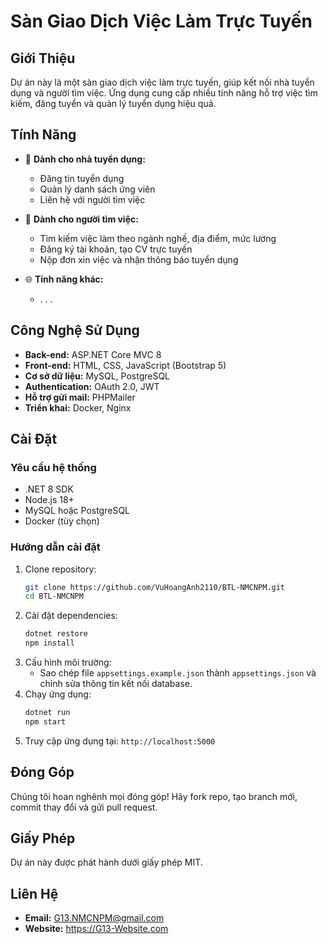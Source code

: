 # Sàn Giao Dịch Việc Làm Trực Tuyến

## Giới Thiệu
Dự án này là một sàn giao dịch việc làm trực tuyến, giúp kết nối nhà tuyển dụng và người tìm việc. Ứng dụng cung cấp nhiều tính năng hỗ trợ việc tìm kiếm, đăng tuyển và quản lý tuyển dụng hiệu quả.

## Tính Năng
- 💼 **Dành cho nhà tuyển dụng:**
  - Đăng tin tuyển dụng
  - Quản lý danh sách ứng viên
  - Liên hệ với người tìm việc
  
- 🤝 **Dành cho người tìm việc:**
  - Tìm kiếm việc làm theo ngành nghề, địa điểm, mức lương
  - Đăng ký tài khoản, tạo CV trực tuyến
  - Nộp đơn xin việc và nhận thông báo tuyển dụng

- 🌐 **Tính năng khác:**
  - . . . 

## Công Nghệ Sử Dụng
- **Back-end:** ASP.NET Core MVC 8
- **Front-end:** HTML, CSS, JavaScript (Bootstrap 5)
- **Cơ sở dữ liệu:** MySQL, PostgreSQL
- **Authentication:** OAuth 2.0, JWT
- **Hỗ trợ gửi mail:** PHPMailer
- **Triển khai:** Docker, Nginx

## Cài Đặt
### Yêu cầu hệ thống
- .NET 8 SDK
- Node.js 18+
- MySQL hoặc PostgreSQL
- Docker (tùy chọn)

### Hướng dẫn cài đặt
1. Clone repository:
   ```sh
   git clone https://github.com/VuHoangAnh2110/BTL-NMCNPM.git
   cd BTL-NMCNPM
   ```
2. Cài đặt dependencies:
   ```sh
   dotnet restore
   npm install
   ```
3. Cấu hình môi trường:
   - Sao chép file `appsettings.example.json` thành `appsettings.json` và chỉnh sửa thông tin kết nối database.
4. Chạy ứng dụng:
   ```sh
   dotnet run
   npm start
   ```
5. Truy cập ứng dụng tại: `http://localhost:5000`

## Đóng Góp
Chúng tôi hoan nghênh mọi đóng góp! Hãy fork repo, tạo branch mới, commit thay đổi và gửi pull request.

## Giấy Phép
Dự án này được phát hành dưới giấy phép MIT.

## Liên Hệ
- **Email:** G13.NMCNPM@gmail.com
- **Website:** https://G13-Website.com

